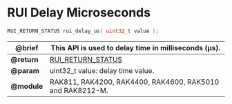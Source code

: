 # RUI Delay Microseconds

```c
RUI_RETURN_STATUS rui_delay_us( uint32_t value );
```

| **@brief**  | This API is used to delay time in milliseconds (µs).                                                               |
| ----------- | ------------------------------------------------------------------------------------------------------------------ |
| **@return** | [RUI_RETURN_STATUS](https://doc.rakwireless.com/developer-tools/developer-tools/getting-started#rui_return_status) |
| **@param**  | uint32_t value: delay time value.                                                                                  |
| **@module** | RAK811, RAK4200, RAK4400, RAK4600, RAK5010 and RAK8212-M.                                                          |
